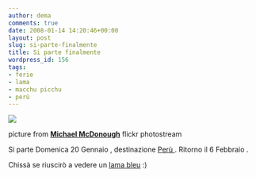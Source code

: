 ```yaml
---
author: dema
comments: true
date: 2008-01-14 14:20:46+00:00
layout: post
slug: si-parte-finalmente
title: Si parte finalmente
wordpress_id: 156
tags:
- ferie
- lama
- macchu picchu
- perù
---
```


![](http://dema.tv/wp-content/uploads/2008/01/471994964_167d275546.jpg)

picture from [**Michael McDonough**](http://flickr.com/photos/mikemcd/)   								 						 									 				flickr photostream

Si parte Domenica 20 Gennaio , destinazione [Perù ](http://it.wikipedia.org/wiki/Peru). Ritorno il 6 Febbraio .

Chissà se riuscirò a vedere un [lama bleu](http://www.moliets-bastide.info/) :)
